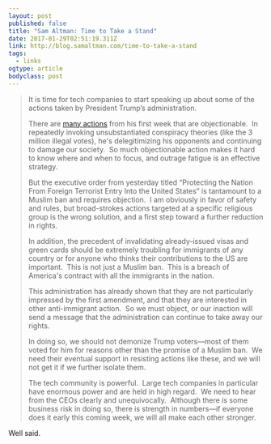 ```yaml
---
layout: post 
published: false 
title: "Sam Altman: Time to Take a Stand" 
date: 2017-01-29T02:51:19.311Z 
link: http://blog.samaltman.com/time-to-take-a-stand 
tags:
  - links
ogtype: article 
bodyclass: post 
---
```


> It is time for tech companies to start speaking up about some of the actions taken by President Trump’s administration.
> 
> There are [many actions](http://www.track-trump.com/) from his first week that are objectionable.  In repeatedly invoking unsubstantiated conspiracy theories (like the 3 million illegal votes), he's delegitimizing his opponents and continuing to damage our society.  So much objectionable action makes it hard to know where and when to focus, and outrage fatigue is an effective strategy.
> 
> But the executive order from yesterday titled “Protecting the Nation From Foreign Terrorist Entry Into the United States” is tantamount to a Muslim ban and requires objection.  I am obviously in favor of safety and rules, but broad-strokes actions targeted at a specific religious group is the wrong solution, and a first step toward a further reduction in rights.
> 
> In addition, the precedent of invalidating already-issued visas and green cards should be extremely troubling for immigrants of any country or for anyone who thinks their contributions to the US are important.  This is not just a Muslim ban.  This is a breach of America's contract with all the immigrants in the nation.
> 
> This administration has already shown that they are not particularly impressed by the first amendment, and that they are interested in other anti-immigrant action.  So we must object, or our inaction will send a message that the administration can continue to take away our rights.  
> 
> In doing so, we should not demonize Trump voters—most of them voted for him for reasons other than the promise of a Muslim ban.  We need their eventual support in resisting actions like these, and we will not get it if we further isolate them. 
> 
> The tech community is powerful.  Large tech companies in particular have enormous power and are held in high regard.  We need to hear from the CEOs clearly and unequivocally.  Although there is some business risk in doing so, there is strength in numbers—if everyone does it early this coming week, we will all make each other stronger.

Well said.